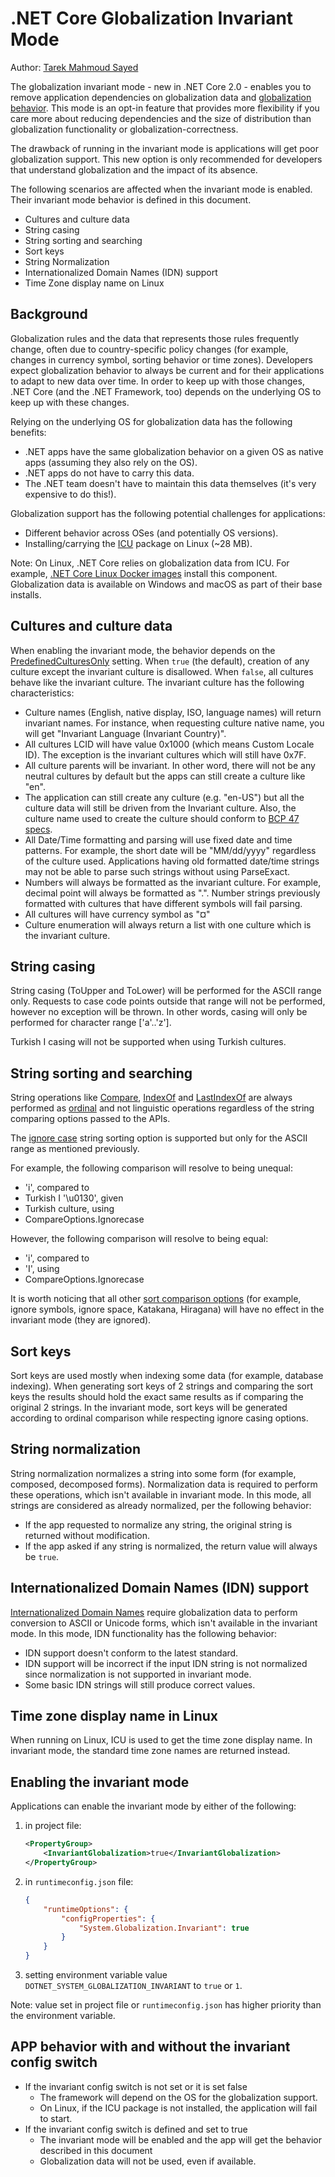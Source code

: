 # .NET Core Globalization Invariant Mode

Author: [Tarek Mahmoud Sayed](https://github.com/tarekgh)

The globalization invariant mode - new in .NET Core 2.0 - enables you to remove application dependencies on globalization data and [globalization behavior](https://learn.microsoft.com/dotnet/standard/globalization-localization/). This mode is an opt-in feature that provides more flexibility if you care more about reducing dependencies and the size of distribution than globalization functionality or globalization-correctness.

The drawback of running in the invariant mode is applications will get poor globalization support. This new option is only recommended for developers that understand globalization and the impact of its absence.

The following scenarios are affected when the invariant mode is enabled. Their invariant mode behavior is defined in this document.

- Cultures and culture data
- String casing
- String sorting and searching
- Sort keys
- String Normalization
- Internationalized Domain Names (IDN) support
- Time Zone display name on Linux

## Background

Globalization rules and the data that represents those rules frequently change, often due to country-specific policy changes (for example, changes in currency symbol, sorting behavior or time zones). Developers expect globalization behavior to always be current and for their applications to adapt to new data over time. In order to keep up with those changes, .NET Core (and the .NET Framework, too) depends on the underlying OS to keep up with these changes.

Relying on the underlying OS for globalization data has the following benefits:

* .NET apps have the same globalization behavior on a given OS as native apps (assuming they also rely on the OS).
* .NET apps do not have to carry this data.
* The .NET team doesn't have to maintain this data themselves (it's very expensive to do this!).

Globalization support has the following potential challenges for applications:

* Different behavior across OSes (and potentially OS versions).
* Installing/carrying the [ICU](http://icu-project.org) package on Linux (~28 MB).

Note: On Linux, .NET Core relies on globalization data from ICU. For example, [.NET Core Linux Docker images](https://github.com/dotnet/dotnet-docker/blob/master/2.0/runtime-deps/stretch/amd64/Dockerfile) install this component. Globalization data is available on Windows and macOS as part of their base installs.

## Cultures and culture data

When enabling the invariant mode, the behavior depends on the [PredefinedCulturesOnly](https://learn.microsoft.com/en-us/dotnet/core/runtime-config/globalization#predefined-cultures) setting. When `true` (the default), creation of any culture except the invariant culture is disallowed. When `false`, all cultures behave like the invariant culture. The invariant culture has the following characteristics:

* Culture names (English, native display, ISO, language names) will return invariant names. For instance, when requesting culture native name, you will get "Invariant Language (Invariant Country)".
* All cultures LCID will have value 0x1000 (which means Custom Locale ID). The exception is the invariant cultures which will still have 0x7F.
* All culture parents will be invariant. In other word, there will not be any neutral cultures by default but the apps can still create a culture like "en".
* The application can still create any culture (e.g. "en-US") but all the culture data will still be driven from the Invariant culture. Also, the culture name used to create the culture should conform to [BCP 47 specs](https://tools.ietf.org/html/bcp47).
* All Date/Time formatting and parsing will use fixed date and time patterns. For example, the short date will be "MM/dd/yyyy" regardless of the culture used. Applications having old formatted date/time strings may not be able to parse such strings without using ParseExact.
* Numbers will always be formatted as the invariant culture. For example, decimal point will always be formatted as ".". Number strings previously formatted with cultures that have different symbols will fail parsing.
* All cultures will have currency symbol as "¤"
* Culture enumeration will always return a list with one culture which is the invariant culture.

## String casing

String casing (ToUpper and ToLower) will be performed for the ASCII range only. Requests to case code points outside that range will not be performed, however no exception will be thrown. In other words, casing will only be performed for character range ['a'..'z'].

Turkish I casing will not be supported when using Turkish cultures.

## String sorting and searching

String operations like [Compare](https://learn.microsoft.com/dotnet/api/?term=string.compare), [IndexOf](https://learn.microsoft.com/dotnet/api/?term=string.indexof) and [LastIndexOf](https://learn.microsoft.com/dotnet/api/?term=string.lastindexof) are always performed as [ordinal](https://en.wikipedia.org/wiki/Ordinal_number) and not linguistic operations regardless of the string comparing options passed to the APIs.

The [ignore case](https://learn.microsoft.com/dotnet/api/system.globalization.compareoptions.ignorecase) string sorting option is supported but only for the ASCII range as mentioned previously.

For example, the following comparison will resolve to being unequal:

* 'i', compared to
* Turkish I '\u0130', given
* Turkish culture, using
* CompareOptions.Ignorecase

However, the following comparison will resolve to being equal:

* 'i', compared to
* 'I', using
* CompareOptions.Ignorecase

It is worth noticing that all other [sort comparison options](https://learn.microsoft.com/dotnet/api/system.globalization.compareoptions) (for example, ignore symbols, ignore space, Katakana, Hiragana) will have no effect in the invariant mode (they are ignored).

## Sort keys

Sort keys are used mostly when indexing some data (for example, database indexing). When generating sort keys of 2 strings and comparing the sort keys the results should hold the exact same results as if comparing the original 2 strings. In the invariant mode, sort keys will be generated according to ordinal comparison while respecting ignore casing options.

## String normalization

String normalization normalizes a string into some form (for example, composed, decomposed forms). Normalization data is required to perform these operations, which isn't available in invariant mode. In this mode, all strings are considered as already normalized, per the following behavior:

* If the app requested to normalize any string, the original string is returned without modification.
* If the app asked if any string is normalized, the return value will always be `true`.

## Internationalized Domain Names (IDN) support

[Internationalized Domain Names](https://en.wikipedia.org/wiki/Internationalized_domain_name) require globalization data to perform conversion to ASCII or Unicode forms, which isn't available in the invariant mode. In this mode, IDN functionality has the following behavior:

* IDN support doesn't conform to the latest standard.
* IDN support will be incorrect if the input IDN string is not normalized since normalization is not supported in invariant mode.
* Some basic IDN strings will still produce correct values.

## Time zone display name in Linux

When running on Linux, ICU is used to get the time zone display name. In invariant mode, the standard time zone names are returned instead.

## Enabling the invariant mode

Applications can enable the invariant mode by either of the following:

1. in project file:

    ```xml
    <PropertyGroup>
        <InvariantGlobalization>true</InvariantGlobalization>
    </PropertyGroup>
    ```

2. in `runtimeconfig.json` file:

    ```json
    {
        "runtimeOptions": {
            "configProperties": {
                "System.Globalization.Invariant": true
            }
        }
    }
    ```

3. setting environment variable value `DOTNET_SYSTEM_GLOBALIZATION_INVARIANT` to `true` or `1`.

Note: value set in project file or `runtimeconfig.json` has higher priority than the environment variable.

## APP behavior with and without the invariant config switch

- If the invariant config switch is not set or it is set false
  - The framework will depend on the OS for the globalization support.
  - On Linux, if the ICU package is not installed, the application will fail to start.
- If the invariant config switch is defined and set to true
  - The invariant mode will be enabled and the app will get the behavior described in this document
  - Globalization data will not be used, even if available.
